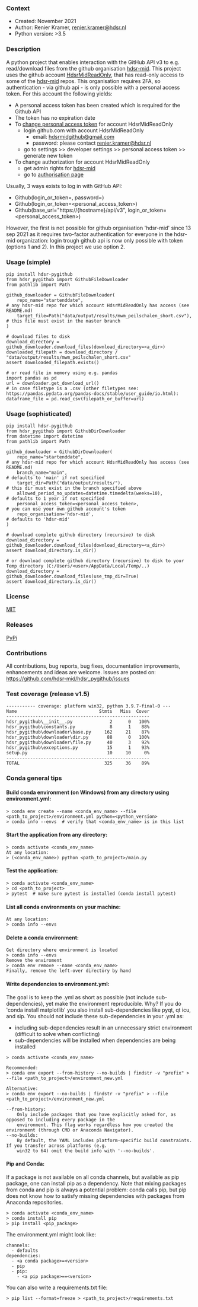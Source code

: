 ### Context
* Created: November 2021
* Author: Renier Kramer, renier.kramer@hdsr.nl
* Python version: >3.5

### Description
A python project that enables interaction with the GitHub API v3 to e.g. read/download files from the 
github organisation [hdsr-mid]. This project uses the github account [HdsrMidReadOnly], that has read-only access 
to some of the [hdsr-mid] repos. This organisation requires 2FA, so authentication - via github api - is only 
possible with a personal access token. For this account the following yields:
- A personal access token has been created which is required for the Github API
- The token has no expiration date
- To [change personal access token] for account HdsrMidReadOnly 
    - login github.com with account HdsrMidReadOnly
        - email: hdsrmidgithub@gmail.com
        - password: please contact renier.kramer@hdsr.nl
    - go to settings >> developer settings >> personal access token >> generate new token
-  To change authorization for account HdsrMidReadOnly
   - get admin rights for [hdsr-mid]
   - go to [authorisation page]

Usually, 3 ways exists to log in with GitHub API:
- Github(login_or_token=<user>, password=<pass>)
- Github(login_or_token=<personal_access_token>)
- Github(base_url="https://{hostname}/api/v3", login_or_token=<personal_access_token>)

However, the first is not possible for github organisation 'hdsr-mid' since 13 sep 2021 as it requires
two-factor authentication for everyone in the hdsr-mid organization: login trough github api is now only possible
with token (options 1 and 2). In this project we use option 2.

### Usage (simple)
```
pip install hdsr-pygithub
from hdsr_pygithub import GithubFileDownloader
from pathlib import Path

github_downloader = GithubFileDownloader(
    repo_name="startenddate",                                               # any hdsr-mid repo for which account HdsrMidReadOnly has access (see README.md)
    target_file=Path("data/output/results/mwm_peilschalen_short.csv"),      # this file must exist in the master branch
)

# download files to disk
download_directory = github_downloader.download_files(download_directory=<a_dir>)
downloaded_filepath = download_directory / "data/output/results/mwm_peilschalen_short.csv"
assert downloaded_filepath.exists()

# or read file in memory using e.g. pandas
import pandas as pd
url = downloader.get_download_url()
# in case filetype is a .csv (other filetypes see: https://pandas.pydata.org/pandas-docs/stable/user_guide/io.html):
dataframe_file = pd.read_csv(filepath_or_buffer=url)
```

### Usage (sophisticated)
```
pip install hdsr-pygithub
from hdsr_pygithub import GithubDirDownloader
from datetime import datetime
from pathlib import Path

github_downloader = GithubDirDownloader(
    repo_name="startenddate",                                               # any hdsr-mid repo for which account HdsrMidReadOnly has access (see README.md)
    branch_name="main",                                                     # defaults to 'main' if not specified                                                                        
    target_dir=Path("data/output/results/"),                                # this dir must exist in the branch specified above
    allowed_period_no_updates=datetime.timedelta(weeks=10),                 # defaults to 1 year if not specified 
    personal_access_token=<personal_access_token>,                          # you can use your own github account's token
    repo_organisation='hdsr-mid',                                           # defaults to 'hdsr-mid'
)

# download complete github directory (recursive) to disk
download_directory = github_downloader.download_files(download_directory=<a_dir>)
assert download_directory.is_dir()

# or download complete github directory (recursive) to disk to your Temp directory (C:/Users/<user>/AppData/Local/Temp/..)
download_directory = github_downloader.download_files(use_tmp_dir=True)
assert download_directory.is_dir()
```

### License 
[MIT][mit]

### Releases
[PyPi][pypi]

### Contributions
All contributions, bug reports, bug fixes, documentation improvements, enhancements and ideas are welcome.
Issues are posted on: https://github.com/hdsr-mid/hdsr_pygithub/issues

[HdsrMidReadOnly]: https://github.com/HdsrMidReadOnly
[change personal access token]: https://docs.github.com/en/authentication/keeping-your-account-and-data-secure/creating-a-personal-access-token
[authorisation page]: https://github.com/orgs/hdsr-mid/people/HdsrMidReadOnly
[hdsr-mid]: [https://github.com/hdr-mid]
[pypi]: https://pypi.org/project/hdsr_pygithub
[mit]: https://github.com/hdsr-mid/hdsr_pygithub/blob/main/LICENSE.txt

### Test coverage (release v1.5)
```
----------- coverage: platform win32, python 3.9.7-final-0 ---
Name                               Stmts   Miss  Cover
------------------------------------------------------
hdsr_pygithub\__init__.py              2      0   100%
hdsr_pygithub\constants.py             8      1    88%
hdsr_pygithub\downloader\base.py     162     21    87%
hdsr_pygithub\downloader\dir.py       88      0   100%
hdsr_pygithub\downloader\file.py      40      3    92%
hdsr_pygithub\exceptions.py           15      1    93%
setup.py                              10     10     0%
------------------------------------------------------
TOTAL                                325     36    89%
```
### Conda general tips
#### Build conda environment (on Windows) from any directory using environment.yml:
```
> conda env create --name <conda_env_name> --file <path_to_project>/environment.yml python=<python_version>
> conda info --envs  # verify that <conda_env_name> is in this list 
```
#### Start the application from any directory:
```
> conda activate <conda_env_name>
At any location:
> (<conda_env_name>) python <path_to_project>/main.py
```
#### Test the application:
```
> conda activate <conda_env_name>
> cd <path_to_project>
> pytest  # make sure pytest is installed (conda install pytest)
```
#### List all conda environments on your machine:
```
At any location:
> conda info --envs
```
#### Delete a conda environment:
```
Get directory where environment is located 
> conda info --envs
Remove the enviroment
> conda env remove --name <conda_env_name>
Finally, remove the left-over directory by hand
```
#### Write dependencies to environment.yml:
The goal is to keep the .yml as short as possible (not include sub-dependencies), yet make the environment 
reproducible. Why? If you do 'conda install matplotlib' you also install sub-dependencies like pyqt, qt 
icu, and sip. You should not include these sub-dependencies in your .yml as:
- including sub-dependencies result in an unnecessary strict environment (difficult to solve when conflicting)
- sub-dependencies will be installed when dependencies are being installed
```
> conda activate <conda_env_name>

Recommended:
> conda env export --from-history --no-builds | findstr -v "prefix" > --file <path_to_project>/environment_new.yml   

Alternative:
> conda env export --no-builds | findstr -v "prefix" > --file <path_to_project>/environment_new.yml 

--from-history: 
    Only include packages that you have explicitly asked for, as opposed to including every package in the 
    environment. This flag works regardless how you created the environment (through CMD or Anaconda Navigator).
--no-builds:
    By default, the YAML includes platform-specific build constraints. If you transfer across platforms (e.g. 
    win32 to 64) omit the build info with '--no-builds'.
```
#### Pip and Conda:
If a package is not available on all conda channels, but available as pip package, one can install pip as a dependency.
Note that mixing packages from conda and pip is always a potential problem: conda calls pip, but pip does not know 
how to satisfy missing dependencies with packages from Anaconda repositories. 
```
> conda activate <conda_env_name>
> conda install pip
> pip install <pip_package>
```
The environment.yml might look like:
```
channels:
  - defaults
dependencies:
  - <a conda package>=<version>
  - pip
  - pip:
    - <a pip package>==<version>
```
You can also write a requirements.txt file:
```
> pip list --format=freeze > <path_to_project>/requirements.txt
```
